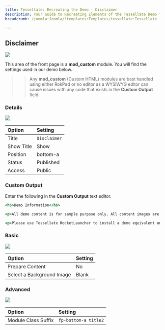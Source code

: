 ```yaml
---
title: Tessellate: Recreating the Demo - Disclaimer
description: Your Guide to Recreating Elements of the Tessellate Demo for Joomla
breadcrumb: /joomla:Joomla/!templates:Templates/tessellate:Tessellate

---
```


Disclaimer
-----

![][demo]

This area of the front page is a **mod_custom** module. You will find the settings used in our demo below.

>> Any **mod_custom** (Custom HTML) modules are best handled using either RokPad or no editor as a WYSIWYG editor can cause issues with any code that exists in the **Custom Output** field.

### Details

![][demo2]

| Option      | Setting      |
| :---------- | :----------  |
| Title       | `Disclaimer` |
| Show Title  | Show         |
| Position    | bottom-a     |
| Status      | Published    |
| Access      | Public       |

### Custom Output

Enter the following in the **Custom Output** text editor.

~~~ .html
<h6>Demo Information</h6>

<p>All demo content is for sample purpose only. All content images are freely available from <a href="http://unsplash.com/">Unsplash</a>.</p>

<p>Please use Tessellate RocketLauncher to install a demo equivalent onto your site.</p>
~~~

### Basic

![][demo3]

| Option                    | Setting     |
| :----------               | :---------- |
| Prepare Content           | No          |
| Select a Background Image | Blank       |

### Advanced

![][demo4]

| Option              | Setting              |
| :----------         | :----------          |
| Module Class Suffix | `fp-bottom-a title2` |

[demo]: assets/demo_17.jpeg
[demo2]: assets/demo_17a.jpeg
[demo3]: assets/demo_17b.jpeg
[demo4]: assets/demo_17c.jpeg

